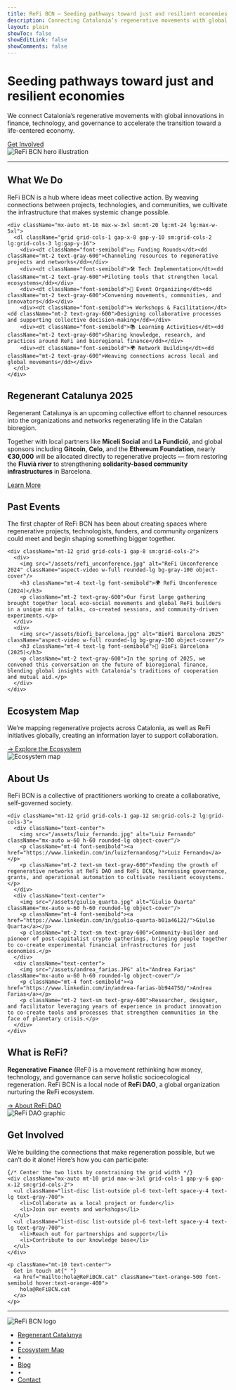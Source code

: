 ```yaml
---
title: ReFi BCN — Seeding pathways toward just and resilient economies
description: Connecting Catalonia’s regenerative movements with global innovations in finance, technology, and governance to accelerate the transition toward a life-centered economy.
layout: plain
showToc: false
showEditLink: false
showComments: false
---
```


<div className="py-12 sm:py-24">
  <div className="mx-auto max-w-7xl px-6 lg:px-8">
    <div className="grid grid-cols-1 gap-8 lg:grid-cols-2 lg:items-center">
      <div className="text-left">
        <h1 className="text-balance text-5xl font-semibold tracking-tight text-gray-900 sm:text-6xl">
          Seeding pathways toward just and resilient economies
        </h1>
        <p className="mt-8 text-pretty text-lg text-gray-600 sm:text-xl/8">
          We connect Catalonia’s regenerative movements with global innovations in finance, 
          technology, and governance to accelerate the transition toward a life-centered economy.
        </p>
        <div className="mt-10 flex items-center gap-x-6">
          <a href="#get-involved" className="rounded-md bg-orange-400 px-3.5 py-2.5 text-sm font-semibold text-white shadow hover:bg-orange-300">
            Get Involved
          </a>
        </div>
      </div>
      <div className="sm:px-6 lg:px-0">
        <img src="/assets/hero_home.png" alt="ReFi BCN hero illustration" className="w-full rounded-lg object-cover"/>
      </div>
    </div>
  </div>
</div>

---

<div className="py-12 sm:py-24">
  <div className="mx-auto max-w-7xl px-6 lg:px-8">
    <div className="mx-auto max-w-3xl lg:text-center">
      <h2 className="text-4xl font-semibold tracking-tight text-gray-900 sm:text-5xl">What We Do</h2>
      <p className="mt-6 text-lg/8 text-gray-600">
        ReFi BCN is a hub where ideas meet collective action. By weaving connections between projects, 
        technologies, and communities, we cultivate the infrastructure that makes systemic change possible.
      </p>
    </div>

    <div className="mx-auto mt-16 max-w-3xl sm:mt-20 lg:mt-24 lg:max-w-5xl">
      <dl className="grid grid-cols-1 gap-x-8 gap-y-10 sm:grid-cols-2 lg:grid-cols-3 lg:gap-y-16">
        <div><dt className="font-semibold">💶 Funding Rounds</dt><dd className="mt-2 text-gray-600">Channeling resources to regenerative projects and networks</dd></div>
        <div><dt className="font-semibold">🛠️ Tech Implementation</dt><dd className="mt-2 text-gray-600">Piloting tools that strengthen local ecosystems</dd></div>
        <div><dt className="font-semibold">🤝 Event Organizing</dt><dd className="mt-2 text-gray-600">Convening movements, communities, and innovators</dd></div>
        <div><dt className="font-semibold">🌀 Workshops & Facilitation</dt><dd className="mt-2 text-gray-600">Designing collaborative processes and supporting collective decision-making</dd></div>
        <div><dt className="font-semibold">📚 Learning Activities</dt><dd className="mt-2 text-gray-600">Sharing knowledge, research, and practices around ReFi and bioregional finance</dd></div>
        <div><dt className="font-semibold">🌍 Network Building</dt><dd className="mt-2 text-gray-600">Weaving connections across local and global movements</dd></div>
      </dl>
    </div>
  </div>
</div>


<div className="bg-orange-50 py-12 sm:py-24 my-12">
  <div className="mx-auto max-w-7xl px-6 lg:px-8">
    <div className="mx-auto max-w-3xl lg:text-center">
      <h2 className="text-3xl font-semibold tracking-tight text-gray-900 sm:text-4xl">Regenerant Catalunya 2025</h2>
      <p className="mt-6 text-lg/8 text-gray-600 italic">
        Regenerant Catalunya is an upcoming collective effort to channel resources into the 
        organizations and networks regenerating life in the Catalan bioregion.
      </p>
      <p className="mt-6 text-lg/8 text-gray-600">
        Together with local partners like <strong>Miceli Social</strong> and <strong>La Fundició</strong>, and global sponsors including 
        <strong> Gitcoin</strong>, <strong>Celo</strong>, and the <strong>Ethereum Foundation</strong>, nearly 
        <strong> €30,000</strong> will be allocated directly to regenerative projects — from restoring the 
        <strong> Fluvià river</strong> to strengthening <strong>solidarity-based community infrastructures</strong> in Barcelona.
      </p>
      <div className="mt-10 flex items-center justify-center gap-x-6"> 
          <a href="#get-involved" className="rounded-md bg-orange-400 px-3.5 py-2.5 text-sm font-semibold text-white shadow hover:bg-orange-300">
            Learn More
          </a> 
        </div>
    </div>
  </div>
</div>


<div className="py-12 sm:py-24">
  <div className="mx-auto max-w-7xl px-6 lg:px-8">
    <h2 className="text-4xl font-semibold tracking-tight text-gray-900 sm:text-5xl lg:text-center">Past Events</h2>
    <p className="mt-6 text-lg/8 text-gray-600 lg:text-center">
      The first chapter of ReFi BCN has been about creating spaces where regenerative projects, technologists, funders, and community organizers could meet and begin shaping something bigger together.
    </p>

    <div className="mt-12 grid grid-cols-1 gap-8 sm:grid-cols-2">
      <div>
        <img src="/assets/refi_unconference.jpg" alt="ReFi Unconference 2024" className="aspect-video w-full rounded-lg bg-gray-100 object-cover"/>
        <h3 className="mt-4 text-lg font-semibold">🌍 ReFi Unconference (2024)</h3>
        <p className="mt-2 text-gray-600">Our first large gathering brought together local eco-social movements and global ReFi builders in a unique mix of talks, co-created sessions, and community-driven experiments.</p>
      </div>
      <div>
        <img src="/assets/biofi_barcelona.jpg" alt="BioFi Barcelona 2025" className="aspect-video w-full rounded-lg bg-gray-100 object-cover"/>
        <h3 className="mt-4 text-lg font-semibold">🌱 BioFi Barcelona (2025)</h3>
        <p className="mt-2 text-gray-600">In the spring of 2025, we convened this conversation on the future of bioregional finance, blending global insights with Catalonia’s traditions of cooperation and mutual aid.</p>
      </div>
    </div>
  </div>
</div>


<div className="py-12 sm:py-24">
  <div className="mx-auto max-w-7xl px-6 lg:px-8">
    <div className="grid grid-cols-1 gap-8 lg:grid-cols-2 lg:items-center">
      <div>
        <h2 className="text-4xl font-semibold tracking-tight text-gray-900 sm:text-5xl">Ecosystem Map</h2>
        <p className="mt-6 text-lg/8 text-gray-600">We’re mapping regenerative projects across Catalonia, as well as ReFi initiatives globally, creating an information layer to support collaboration.</p>
        <div className="mt-6">
          <a href="#explore-ecosystem" className="text-orange-500 hover:text-orange-400 font-semibold">→ Explore the Ecosystem</a>
        </div>
      </div>
      <div>
        <img src="/assets/ecosystem_map.png" alt="Ecosystem map" className="w-full rounded-lg object-cover"/>
      </div>
    </div>
  </div>
</div>


<div className="py-12 sm:py-24 bg-gray-50">
  <div className="mx-auto max-w-7xl px-6 lg:px-8">
    <h2 className="text-4xl font-semibold tracking-tight text-gray-900 sm:text-5xl lg:text-center">About Us</h2>
    <p className="mt-6 text-lg/8 text-gray-600 lg:text-center">ReFi BCN is a collective of practitioners working to create a collaborative, self-governed society.</p>

    <div className="mt-12 grid grid-cols-1 gap-12 sm:grid-cols-2 lg:grid-cols-3">
      <div className="text-center">
        <img src="/assets/luiz_fernando.jpg" alt="Luiz Fernando" className="mx-auto w-60 h-60 rounded-lg object-cover"/>
        <p className="mt-4 font-semibold"><a href="https://www.linkedin.com/in/luizfernandosg/">Luiz Fernando</a></p>
        <p className="mt-2 text-sm text-gray-600">Tending the growth of regenerative networks at ReFi DAO and ReFi BCN, harnessing governance, grants, and operational automation to cultivate resilient ecosystems.</p>
      </div>
      <div className="text-center">
        <img src="/assets/giulio_quarta.jpg" alt="Giulio Quarta" className="mx-auto w-60 h-60 rounded-lg object-cover"/>
        <p className="mt-4 font-semibold"><a href="https://www.linkedin.com/in/giulio-quarta-b01a46122/">Giulio Quarta</a></p>
        <p className="mt-2 text-sm text-gray-600">Community-builder and pioneer of post-capitalist crypto gatherings, bringing people together to co-create experimental financial infrastructures for just economies.</p>
      </div>
      <div className="text-center">
        <img src="/assets/andrea_farias.JPG" alt="Andrea Farias" className="mx-auto w-60 h-60 rounded-lg object-cover"/>
        <p className="mt-4 font-semibold"><a href="https://www.linkedin.com/in/andrea-farias-bb944750/">Andrea Farias</a></p>
        <p className="mt-2 text-sm text-gray-600">Researcher, designer, and facilitator leveraging years of experience in product innovation to co-create tools and processes that strengthen communities in the face of planetary crisis.</p>
      </div>
    </div>
  </div>
</div>


<div className="py-12 sm:py-24">
  <div className="mx-auto max-w-7xl px-6 lg:px-8">
    <div className="grid grid-cols-1 gap-8 lg:grid-cols-2 lg:items-center">
      <div>
        <h2 className="text-4xl font-semibold tracking-tight text-gray-900 sm:text-5xl">What is ReFi?</h2>
        <p className="mt-6 text-lg/8 text-gray-600"><strong>Regenerative Finance</strong> (ReFi) is a movement rethinking how money, technology, and governance can serve holistic socioecological regeneration. ReFi BCN is a local node of <strong>ReFi DAO</strong>, a global organization nurturing the ReFi ecosystem.</p>
        <div className="mt-6">
          <a href="#about-refi-dao" className="text-orange-500 hover:text-orange-400 font-semibold">→ About ReFi DAO</a>
        </div>
      </div>
      <div>
        <img src="/assets/refi_dao.png" alt="ReFi DAO graphic" className="w-full rounded-lg object-cover"/>
      </div>
    </div>
  </div>
</div>

<div id="get-involved" className="bg-orange-50 py-12 sm:py-16">
  <div className="mx-auto max-w-7xl px-6 lg:px-8">
    <div className="mx-auto max-w-3xl text-center">
      <h2 className="text-4xl font-semibold tracking-tight text-gray-900 sm:text-5xl">Get Involved</h2>
      <p className="mt-6 text-lg/8 text-gray-600">
        We’re building the connections that make regeneration possible, but we can’t do it alone! Here’s how you can participate:
      </p>
    </div>

    {/* Center the two lists by constraining the grid width */}
    <div className="mx-auto mt-10 grid max-w-3xl grid-cols-1 gap-y-6 gap-x-12 sm:grid-cols-2">
      <ul className="list-disc list-outside pl-6 text-left space-y-4 text-lg text-gray-700">
        <li>Collaborate as a local project or funder</li>
        <li>Join our events and workshops</li>
      </ul>
      <ul className="list-disc list-outside pl-6 text-left space-y-4 text-lg text-gray-700">
        <li>Reach out for partnerships and support</li>
        <li>Contribute to our knowledge base</li>
      </ul>
    </div>

    <p className="mt-10 text-center">
      Get in touch at{" "}
      <a href="mailto:hola@ReFiBCN.cat" className="text-orange-500 font-semibold hover:text-orange-400">
        hola@ReFiBCN.cat
      </a>
    </p>
  </div>
</div>

---

<section className="border-t border-gray-200 -mb-10 sm:-mb-16">
  <div className="mx-auto max-w-7xl px-6 lg:px-12 pt-16 pb-0">
    <div className="flex flex-col items-center gap-4">
      <img src="/assets/ReFiBCN.png" alt="ReFi BCN logo" className="h-32 w-32" />
      <nav aria-label="Site links">
        <ul className="flex flex-wrap items-center justify-center gap-x-3 gap-y-1 text-sm md:text-base leading-6 text-gray-700">
          <li><a href="/regenerant-cat" className="hover:text-orange-500">Regenerant Catalunya</a></li>
          <li className="text-gray-300 select-none">•</li>
          <li><a href="https://refibcn.cat/Home_CAT" className="hover:text-orange-500">Ecosystem Map</a></li>
          <li className="text-gray-300 select-none">•</li>
          <li><a href="/blog" className="hover:text-orange-500">Blog</a></li>
          <li className="text-gray-300 select-none">•</li>
          <li><a href="mailto:hola@ReFiBCN.cat" className="hover:text-orange-500">Contact</a></li>
        </ul>
      </nav>
    </div>
  </div>
</section>

